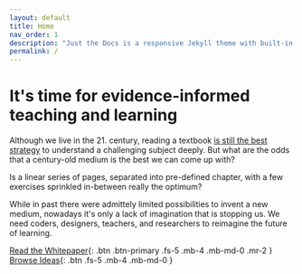 ```yaml
---
layout: default
title: Home
nav_order: 1
description: "Just the Docs is a responsive Jekyll theme with built-in search that is easily customizable and hosted on GitHub Pages."
permalink: /
---
```


# It's time for evidence-informed teaching and learning

Although we live in the 21. century, reading a textbook [is still the best strategy](https://www.lesswrong.com/posts/xg3hXCYQPJkwHyik2/the-best-textbooks-on-every-subject) to understand a challenging subject deeply. But what are the odds that a century-old medium is the best we can come up with?

Is a linear series of pages, separated into pre-defined chapter, with a few exercises sprinkled in-between really the optimum?

While in past there were admittely limited possibilities to invent a new medium, nowadays it's only a lack of imagination that is stopping us. We need coders, designers, teachers, and researchers to reimagine the future of learning.


[Read the Whitepaper](#getting-started){: .btn .btn-primary .fs-5 .mb-4 .mb-md-0 .mr-2 } [Browse Ideas](https://github.com/pmarsceill/just-the-docs){: .btn .fs-5 .mb-4 .mb-md-0 }



